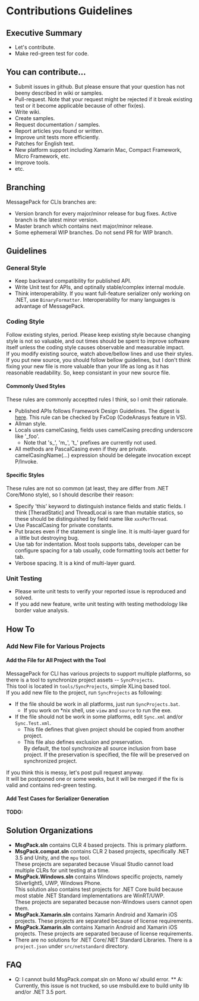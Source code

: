 Contributions Guidelines
====

Executive Summary
----

* Let's contribute.
* Make red-green test for code.

You can contribute...
----

* Submit issues in github. But please ensure that your question has not beeny described in wiki or samples.
* Pull-request. Note that your request might be rejected if it break existing test or it become applicable because of other fix(es).
* Write wiki.
* Create samples.
* Request documentation / samples.
* Report articles you found or written.
* Improve unit tests more efficiently.
* Patches for English text.
* New platform support including Xamarin Mac, Compact Framework, Micro Framework, etc.
* Improve tools.
* etc.

Branching
----

MessagePack for CLIs branches are:
* Version branch for every major/minor release for bug fixes. Active branch is the latest minor version.
* Master branch which contains next major/minor release.
* Some ephemeral WIP branches. Do not send PR for WIP branch.

Guidelines
----

### General Style

* Keep backward compatibility for published API.
* Write Unit test for APIs, and optinally stable/complex internal module.
* Think interoperability. If you want full-feature serializer only working on .NET, use `BinaryFormatter`.  Interoperability for many languages is advantage of MessagePack.

### Coding Style

Follow existing styles, period.  Please keep existing style because changing style is not so valuable, and out times should be spent to improve software itself unless the coding style causes observable and measurable impact.  
If you modify existing source, watch above/bellow lines and use their styles.  
If you put new source, you should follow bellow guidelines, but I don't think fixing your new file is more valuable than your life as long as it has reasonable readability. So, keep consistant in your new source file.

#### Commonly Used Styles

These rules are commonly acceptted rules I think, so I omit their rationale.

* Published APIs follows Framework Design Guidelines.  The digest is [here](https://github.com/dotnet/corefx/blob/master/Documentation/coding-guidelines/framework-design-guidelines-digest.md).  This rule can be checked by FxCop (CodeAnasys feature in VS).
* Allman style.
* Locals uses camelCasing, fields uses camelCasing precding underscore like '_foo'. 
    * Note that 's_', 'm_', 't_' prefixes are currently not used.
* All methods are PascalCasing even if they are private. camelCasingName(...) expression should be delegate invocation except P/Invoke.

#### Specific Styles

These rules are not so common (at least, they are differ from .NET Core/Mono style), so I should describe their reason:

* Specify 'this' keyword to distinguish instance fields and static fields. I think [TheradStatic] and ThreadLocal<T> is rare than mutable statics, so these should be distinguished by field name like `xxxPerThread`.
* Use PascalCasing for private constants.
* Put braces even if the statement is single line. It is multi-layer guard for a little but destroying bug.
* Use tab for indentation. Most tools supports tabs, developer can be configure spacing for a tab usually, code formatting tools act better for tab.
* Verbose spacing. It is a kind of multi-layer guard. 

### Unit Testing

* Please write unit tests to verify your reported issue is reproduced and solved.
* If you add new feature, write unit testing with testing methodology like border value analysis.

How To
----

### Add New File for Various Projects

#### Add the File for All Project with the Tool

MessagePack for CLI has various projects to support multiple platforms, so there is a tool to synchronize project assets -- `SyncProjects`.  
This tool is located in `tools/SyncProjects`, simple XLinq based tool.  
If you add new file to the project, run `SyncProjects` as following:

* If the file should be work in all platforms, just run `SyncProjects.bat`.
    * If you work on *nix shell, use `view` and `source` to run the exe.
* If the file should not be work in some platforms, edit `Sync.xml` and/or `Sync.Test.xml`.
    * This file defines that given project should be copied from another project.
    * This file also defines exclusion and preservation.  
      By default, the tool synchronize all source inclusion from base project.
      If the preservation is specified, the file will be preserved on synchronized project.

If you think this is messy, let's post pull request anyway.  
It will be postponed one or some weeks, but it will be merged if the fix is valid and contains red-green testing.

#### Add Test Cases for Serializer Generation

**TODO:**

Solution Organizations
----

* **MsgPack.sln** contains CLR 4 based projects. This is primary platform.
* **MsgPack.compat.sln** contains CLR 2 based projects, specifically .NET 3.5 and Unity, and the `mpu` tool.  
  These projects are separated because Visual Studio cannot load multiple CLRs for unit testing at a time.
* **MsgPack.Windows.sln** contains Windows specific projects, namely Silverlight5, UWP, Windows Phone.  
  This solution also contains test projects for .NET Core build because most stable .NET Standard implementations are WinRT/UWP.  
  These projects are separated because non-Windows users cannot open them.
* **MsgPack.Xamarin.sln** contains Xamarin Android and Xamarin iOS projects.
  These projects are separated because of license requirements.
* **MsgPack.Xamarin.sln** contains Xamarin Android and Xamarin iOS projects.
  These projects are separated because of license requirements.
* There are no solutions for .NET Core/.NET Standard Libraries. There is a `project.json` under `src/netstandard` directory.  

FAQ
----

* Q: I cannot build MsgPack.compat.sln on Mono w/ xbuild error.
** A: Currently, this issue is not trucked, so use msbuild.exe to build unity lib and/or .NET 3.5 port.
